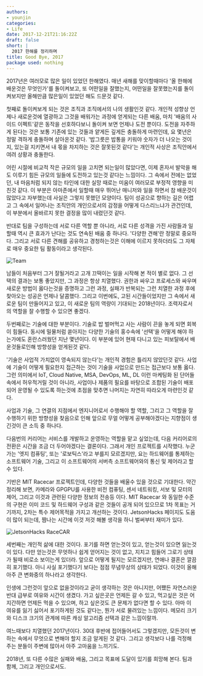 ```yaml
---
authors:
- younjin
categories:
- Life
date: 2017-12-21T21:16:22Z
draft: false 
short: |
  2017 한해를 정리하며 
title: Good Bye, 2017
package used: nothing 
---
```


2017년은 여러모로 많은 일이 있었던 한해였다. 매년 새해를 맞이할때마다 '올 한해에 배운것은 무엇인가'를 돌이켜보고, 또 어떤일을 잘했는지, 어떤일을 잘못했는지를 돌이켜보지만 올해만큼 많은일이 있었던 해도 드문것 같다. 

첫째로 돌이켜보게 되는 것은 조직과 조직에서의 나의 생활인것 같다. 개인적 성향상 언제나 새로운것에 열광하고 그것을 배워가는 과정에 얻게되는 다른 배움, 마치 '배움의 사이드 이펙트'같은 동작을 선호하다보니 돌이켜 보면 언제나 도전 뿐이다. 도전을 자주하게 된다는 것은 보통 기존에 있는 것들과 얕게든 깊게든 충돌하게 마련인데, 요 몇년은 정말 격하게 충돌하며 살아온것 같다. '밥그릇은 밥통을 키워야 숫자가 더 나오는 것이지, 있는걸 지키면서 내 몫을 차지하는 것은 잘못된것 같다'는 개인적 사상은 조직안에서 여려 상황과 충돌한다. 

어린 시절에 비교적 작은 규모의 일을 고치면 되는일이 많았다면, 이제 혼자서 발악을 해도 이루기 힘든 규모의 일들에 도전하고 있는것 같다는 느낌이다. 그 속에서 전에는 없었던, 내 마음처럼 되지 않는 타인에 대한 실망 때로는 미움이 여러모로 부정적 영향을 미친것 같다. 이 부분은 아마존에서 일할때 매우 뛰어난 매니저와 일을 하면서 참 배운것이 많았다고 자부했는데 사실은 그렇지 못했던 모양이다. 팀이 성공으로 향하는 길은 어렵고 그 속에서 일어나는 조직안의 개인으로서의 감정을 어떻게 다스리느냐가 관건인데, 이 부분에서 올바르지 못한 결정을 많이 내렸던것 같다. 

반대로 팀을 구성하는데 서로 다른 역할 뿐 아니라, 서로 다른 성격을 가진 사람들과 일할때 역시 큰 효과가 난다는 것도 연속된 배움 중 하나다. '다양한 견해'란 정말로 중요하다. 그리고 서로 다른 견해를 공유하고 경청하는것은 이해에 이르지 못하더라도 그 자체로 매우 중요한 팀 활동이라고 생각된다. 

![Team](/images/GoodBye-2017/balanced-team.png "Team")

남들이 처음부터 그거 잘될거라고 고개 끄떡이는 일을 시작해 본 적이 별로 없다. 그 선택의 결과는 보통 좋았지만, 그 과정은 항상 치열했다. 권한과 싸우고 프로세스와 싸우며 새로운 방법이 옳다는것을 증명하고 그런 과정, 실패가 반복되는 그런 치열한 과정 후에 찾아오는 성공은 언제나 달콤했다. 그리고 이번에도, 고된 시간들이었지만 그 속에서 새로운 팀이 만들어지고 있고, 이 새로운 팀의 역량이 기대되는 2018년이다. 조력자로서의 역할을 잘 수행할 수 있으면 좋겠다. 


두번째로는 기술에 대한 부분이다. 기술로 밥 벌머먹고 사는 사람이 끈을 놓게 되면 회복이 힘들다. 동시에 밀물처럼 쏟아지는 다양한 기술의 홍수속에 '선택'을 어떻게 해야 하는가에도 혼란스러웠던 지난 몇년이다. 이 부분에 있어 현재 다니고 있는 피보탈에서 배운것들로인해 방향성을 얻게된것 같다. 

'기술은 사업적 가치없이 영속되지 않는다'는 개인적 경험은 틀리지 않았던것 같다. 사업에 기술이 어떻게 필요한지 접근하는 것이 기술을 사업으로 만드는 접근보다 보통 옳다. 그런 의미에서 IoT, Cloud Native, MSA, DevOps, ML, DL 이런 마케팅화 된 단어들 속에서 허우적거릴 것이 아니라, 사업이나 제품의 필요를 바탕으로 조합된 기술이 배포되어 운영될 수 있도록 하는것에 초점을 맞추면 나머지는 자연히 따라오게 마련인것 같다. 

사업과 기술, 그 연결의 지점에서 엔지니어로서 수행해야 할 역할, 그리고 그 역할을 잘 수행하기 위한 방향성을 찾음으로 인해 앞으로 무얼 어떻게 공부해야겠다는 지향점이 생긴것이 큰 소득 중 하나다.

다음번의 커리어는 서비스를 개발하고 운영하는 역할을 맡고 싶었는데, 다음 커리어로의 전환은 시간을 조금 더 두어야겠다는 결론이다. 그래서 개인 프로젝트를 시작했다. 누군가는 '엣지 컴퓨팅', 또는 '로보틱스'라고 부를지 모르겠지만, 요는 하드웨어를 통제하는 소프트웨어 기술, 그리고 이 소프트웨어의 서버측 소프트웨어와의 통신 및 제어라고 할 수 있다. 

기반은 MIT Racecar 프로젝트인데, 다양한 것들을 배울수 있을 것으로 기대한다. 약간 정리해 보면, 카메라와 GPGPU를 사용한 비전 컴퓨팅, 센서 네트워킹, 서보 및 모터의 제어, 그리고 이것과 관련된 다양한 정보의 전송등 이다. MIT Racecar 와 동일한 수준의 구현은 이미 코드 및 하드웨어 구성과 같은 것들이 공개 되어 있으므로 1차 목표는 거기까지, 2차는 특수 제어목적을 가지고 개선하는 것이다. JetsonHacks 페이지도 도움이 많이 되는데, 짬나는 시간에 이것 저것 해볼 생각을 하니 벌써부터 재미가 있다. 

![JetsonHacks RaceCAR](/images/GoodBye-2017/JRCUpperPlatformFI.jpg "JetstonHack Racecar")

세번째는 개인적 삶에 대한 것이다. 포기를 하면 얻는것이 있고, 얻는것이 있으면 잃는것이 있다. 다만 얻는것은 무엇하나 쉽게 얻어지는 것이 없고, 지치고 힘들어 그로기 상태가 될때 비로소 보이는게 있더라. 앞으로 어떻게 될지는 모르겠지만, 연애나 결혼은 깔끔히 포기했다. 아니 사실 포기했다기 보다는 점점 무념무상의 상태가 되었다. 이것이 올해 아주 큰 변화중의 하나라고 생각한다. 

인생에 그런것이 앞으로 없을것이라고 굳이 생각하는 것은 아니지만, 어쨌든 자연스러운 반대 급부로 여유와 시간이 생겼다. 가고 싶은곳은 언제든 갈 수 있고, 먹고싶은 것은 어지간하면 언제든 먹을 수 있으며, 하고 싶은것도 큰 문제가 없다면 할 수 있다. 아마 이 여유를 잃기 싫어서 포기하게된 것도 같다는, 뭔가 서로 물려있는 느낌이다. 메모리 크기와 디스크 크기의 관계에 따른 캐싱 알고리즘 선택과 같은 느낌이랄까. 


여느때보다 치열했던 2017년이다. 30대 후반에 접어들어서도 그렇겠지만, 모든것이 변하는 속에서 무엇으로 변해야 할지 조금 알게된 것 같다. 그리고 생각보다 나를 걱정해 주는 분들이 주변에 많아서 아주 고마움을 느끼기도. 


2018년, 또 다른 수많은 실패와 배움, 그리고 목표에 도달이 있기를 희망해 본다. 팀과 함께, 그리고 개인으로서도. 


